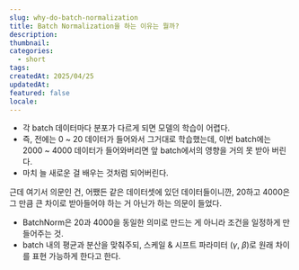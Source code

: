 ```yaml
---
slug: why-do-batch-normalization
title: Batch Normalization을 하는 이유는 뭘까?
description: 
thumbnail: 
categories:
  - short
tags: 
createdAt: 2025/04/25
updatedAt: 
featured: false
locale:
---
```


- 각 batch 데이터마다 분포가 다르게 되면 모델의 학습이 어렵다.
- 즉, 전에는 0 ~ 20 데이터가 들어와서 그거대로 학습했는데, 이번 batch에는 2000 ~ 4000 데이터가 들어와버리면 앞 batch에서의 영향을 거의 못 받아 버린다.
- 마치 늘 새로운 걸 배우는 것처럼 되어버린다.

근데 여기서 의문인 건, 어쨌든 같은 데이터셋에 있던 데이터들이니깐, 20하고 4000은 그 만큼 큰 차이로 받아들어야 하는 거 아닌가 하는 의문이 들었다.

- BatchNorm은 20과 4000을 동일한 의미로 만드는 게 아니라 조건을 일정하게 만들어주는 것.
- batch 내의 평균과 분산을 맞춰주되, 스케일 & 시프트 파라미터 ($\gamma$, $\beta$)로 원래 차이를 표현 가능하게 한다고 한다.